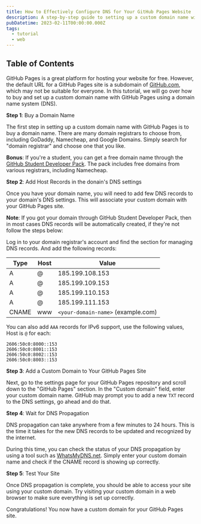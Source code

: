 ```yaml
---
title: How to Effectively Configure DNS for Your GitHub Pages Website
description: A step-by-step guide to setting up a custom domain name with GitHub Pages using a domain name system (DNS).
pubDatetime: 2023-02-11T00:00:00.000Z
tags:
  - tutorial
  - web
---
```


## Table of Contents

GitHub Pages is a great platform for hosting your website for free. However, the default URL for a GitHub Pages site is a subdomain of [GitHub.com](http://GitHub.com), which may not be suitable for everyone. In this tutorial, we will go over how to buy and set up a custom domain name with GitHub Pages using a domain name system (DNS).

**Step 1**: Buy a Domain Name

The first step in setting up a custom domain name with GitHub Pages is to buy a domain name. There are many domain registrars to choose from, including GoDaddy, Namecheap, and Google Domains. Simply search for "domain registrar" and choose one that you like.

**Bonus**: If you're a student, you can get a free domain name through the [GitHub Student Developer Pack](https://education.github.com/pack). The pack includes free domains from various registrars, including Namecheap.

**Step 2**: Add Host Records in the donain's DNS settings

Once you have your domain name, you will need to add few DNS records to your domain's DNS settings. This will associate your custom domain with your GitHub Pages site.

**Note**: If you got your domain through GitHub Student Developer Pack, then in most cases DNS records will be automatically created, if they're not follow the steps below:

Log in to your domain registrar's account and find the section for managing DNS records. And add the following records:

| Type  | Host | Value                              |
| ----- | ---- | ---------------------------------- |
| A     | @    | 185.199.108.153                    |
| A     | @    | 185.199.109.153                    |
| A     | @    | 185.199.110.153                    |
| A     | @    | 185.199.111.153                    |
| CNAME | www  | `<your-domain-name>` (example.com) |

You can also add `AAA` records for IPv6 support, use the following values, Host is `@` for each:

```plaintext
2606:50c0:8000::153
2606:50c0:8001::153
2606:50c0:8002::153
2606:50c0:8003::153
```

**Step 3**: Add a Custom Domain to Your GitHub Pages Site

Next, go to the settings page for your GitHub Pages repository and scroll down to the "GitHub Pages" section. In the "Custom domain" field, enter your custom domain name. GitHub may prompt you to add a new `TXT` record to the DNS settings, go ahead and do that.

**Step 4**: Wait for DNS Propagation

DNS propagation can take anywhere from a few minutes to 24 hours. This is the time it takes for the new DNS records to be updated and recognized by the internet.

During this time, you can check the status of your DNS propagation by using a tool such as [WhatsMyDNS.net](http://WhatsMyDNS.net). Simply enter your custom domain name and check if the CNAME record is showing up correctly.

**Step 5**: Test Your Site

Once DNS propagation is complete, you should be able to access your site using your custom domain. Try visiting your custom domain in a web browser to make sure everything is set up correctly.

Congratulations! You now have a custom domain for your GitHub Pages site.
